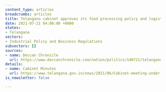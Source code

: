```yaml
---
content_type: articles
breadcrumbs: articles
title: Telangana cabinet approves its food processing policy and logistics policy
date: 2021-07-21 04:00:00 +0000
states:
- Telangana
sectors:
- Industrial Policy and Business Regulations
subsectors: []
sources:
- name: Deccan Chronicle
  url: https://www.deccanchronicle.com/nation/politics/140721/telangana-cabinet-okays-food-policy.html
details:
- name: Cabinet Minutes
  url: https://www.telangana.gov.in/news/2021/06/Cabinet-meeting-under-the-chairmanship-of-CM-Sri-KCR
is_newsletter: false

---
```

